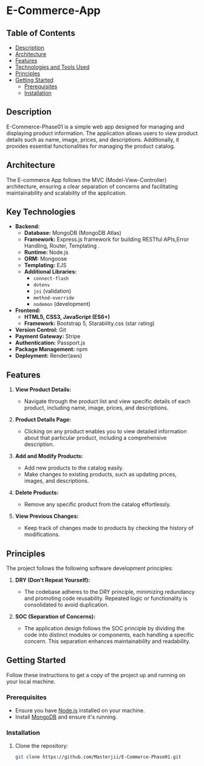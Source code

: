 # E-Commerce-App

## Table of Contents

  - [Description](#description)
  - [Architecture](#architecture)
  - [Features](#features)
  - [Technologies and Tools Used](#technologies-and-tools-used)
  - [Principles](#principles)
  - [Getting Started](#getting-started)
    - [Prerequisites](#prerequisites)
    - [Installation](#installation)

## Description

E-Commerce-Phase01 is a simple web app designed for managing and displaying product information. The application allows users to view product details such as name, image, prices, and descriptions. Additionally, it provides essential functionalities for managing the product catalog.

## Architecture

The E-commerce App follows the MVC (Model-View-Controller) architecture, ensuring a clear separation of concerns and facilitating maintainability and scalability of the application.

## Key Technologies

* **Backend:**
    * **Database:** MongoDB (MongoDB Atlas)
    * **Framework:** Express.js framework for building RESTful APIs,Error Handling, Router, Templating .
    * **Runtime:** Node.js
    * **ORM:** Mongoose
    * **Templating:** EJS
    * **Additional Libraries:**
        * `connect-flash`
        * `dotenv`
        * `joi` (validation)
        * `method-override`
        * `nodemon` (development)
* **Frontend:**
    * **HTML5, CSS3, JavaScript (ES6+)**
    * **Framework:**  Bootstrap 5, Starability.css (star rating)
* **Version Control:** Git
* **Payment Gateway:** Stripe
* **Authentication:** Passport.js
* **Package Management:** npm
* **Deployment:** Render(aws)

## Features

1. **View Product Details:**
   - Navigate through the product list and view specific details of each product, including name, image, prices, and descriptions.

2. **Product Details Page:**
   - Clicking on any product enables you to view detailed information about that particular product, including a comprehensive description.

3. **Add and Modify Products:**
   - Add new products to the catalog easily.
   - Make changes to existing products, such as updating prices, images, and descriptions.

4. **Delete Products:**
   - Remove any specific product from the catalog effortlessly.

5. **View Previous Changes:**
   - Keep track of changes made to products by checking the history of modifications.


## Principles

The project follows the following software development principles:

1. **DRY (Don't Repeat Yourself):**
   - The codebase adheres to the DRY principle, minimizing redundancy and promoting code reusability. Repeated logic or functionality is consolidated to avoid duplication.

2. **SOC (Separation of Concerns):**
   - The application design follows the SOC principle by dividing the code into distinct modules or components, each handling a specific concern. This separation enhances maintainability and readability.

## Getting Started

Follow these instructions to get a copy of the project up and running on your local machine.

### Prerequisites

- Ensure you have [Node.js](https://nodejs.org/) installed on your machine.
- Install [MongoDB](https://www.mongodb.com/try/download/community) and ensure it's running.

### Installation

1. Clone the repository:

   ```bash
   git clone https://github.com/Masterjii/E-Commerce-Phase01.git
